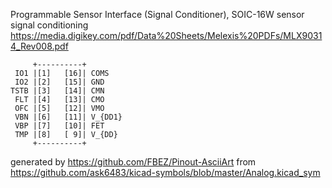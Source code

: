 Programmable Sensor Interface (Signal Conditioner), SOIC-16W
sensor signal conditioning
https://media.digikey.com/pdf/Data%20Sheets/Melexis%20PDFs/MLX90314_Rev008.pdf


	     +----------+
	 IO1 |[1]   [16]| COMS
	 IO2 |[2]   [15]| GND
	TSTB |[3]   [14]| CMN
	 FLT |[4]   [13]| CMO
	 OFC |[5]   [12]| VMO
	 VBN |[6]   [11]| V_{DD1}
	 VBP |[7]   [10]| FET
	 TMP |[8]   [ 9]| V_{DD}
	     +----------+


generated by https://github.com/FBEZ/Pinout-AsciiArt from https://github.com/ask6483/kicad-symbols/blob/master/Analog.kicad_sym